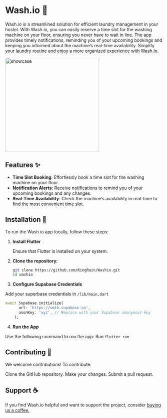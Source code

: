 # Wash.io 👕

Wash.io is a streamlined solution for efficient laundry management in your hostel. With Wash.io, you can easily reserve a time slot for the washing machine on your floor, ensuring you never have to wait in line. The app provides timely notifications, reminding you of your upcoming bookings and keeping you informed about the machine’s real-time availability. Simplify your laundry routine and enjoy a more organized experience with Wash.io.

<img src="https://cdn.discordapp.com/attachments/883222664066502716/1279666940914434101/showcase-img.png?ex=66d54635&is=66d3f4b5&hm=688f7787d7f5562a952464cbb9372d242bd425e53b5d02e11d5242dcb9d7c2e2&" alt="showcase" height="300"/>

## Features ✨

- **Time Slot Booking**:  Effortlessly book a time slot for the washing machine on your floor.
- **Notification Alerts**: Receive notifications to remind you of your upcoming bookings and any changes.
- **Real-Time Availability**: Check the machine’s availability in real-time to find the most convenient time slot.

## Installation 💾

To run the Wash.io app locally, follow these steps:

1. **Install Flutter**

   Ensure that Flutter is installed on your system.

3. **Clone the repository:**

   ```bash
   git clone https://github.com/KingRain/Washio.git
   cd washio
   ```

4. **Configure Supabase Credentials**

Add your superbase credentials in `/lib/main.dart`
```dart
await Supabase.initialize(
      url: 'https://smth.supabase.co',
      anonKey: 'xyz', // Replace with your Supabase anonymous key
    );
```

4. **Run the App**

Use the following command to run the app:
Run `flutter run`

## Contributing 🦆

We welcome contributions! To contribute:

Clone the GitHub repository.
Make your changes.
Submit a pull request.

## Support ☕

If you find Wash.io helpful and want to support the project, consider
[buying us a coffee.](https://buymeacoffee.com/samjoe.png)
